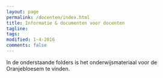 ```yaml
---
layout: page
permalink: /docenten/index.html
title: Informatie & documenten voor docenten
tagline: 
tags: 
modified: 1-4-2016
comments: false
---
```




In de onderstaande folders is het onderwijsmateriaal voor de Oranjebloesem te vinden.
<link rel="stylesheet" href="//ajax.googleapis.com/ajax/libs/jqueryui/1/themes/smoothness/jquery-ui.css">
<script src="//ajax.googleapis.com/ajax/libs/jquery/1.9.1/jquery.min.js"></script>
<script src="//malsup.github.io/jquery.blockUI.js"></script>

<script src="//sdk.amazonaws.com/js/aws-sdk-2.1.28.min.js"></script>
<link rel="stylesheet" type="text/css" href="/assets/css/theme.css">
<script src="/assets/js/config_docent.js"></script>	
<script src="/assets/js/s3bb_docent.js"></script>	
<script type="text/javascript" src="/assets/js/awsapi/lib/axios/dist/axios.standalone.js"></script>
<script type="text/javascript" src="/assets/js/awsapi/lib/CryptoJS/rollups/hmac-sha256.js"></script>
<script type="text/javascript" src="/assets/js/awsapi/lib/CryptoJS/rollups/sha256.js"></script>
<script type="text/javascript" src="/assets/js/awsapi/lib/CryptoJS/components/hmac.js"></script>
<script type="text/javascript" src="/assets/js/awsapi/lib/CryptoJS/components/enc-base64.js"></script>
<!--<script type="text/javascript" src="/assets/js/awsapi/lib/moment/moment.js"></script>-->
<script type="text/javascript" src="/assets/js/awsapi/lib/url-template/url-template.js"></script>
<script type="text/javascript" src="/assets/js/awsapi/lib/apiGatewayCore/sigV4Client.js"></script>
<script type="text/javascript" src="/assets/js/awsapi/lib/apiGatewayCore/apiGatewayClient.js"></script>
<script type="text/javascript" src="/assets/js/awsapi/lib/apiGatewayCore/simpleHttpClient.js"></script>
<script type="text/javascript" src="/assets/js/awsapi/lib/apiGatewayCore/utils.js"></script>
<script type="text/javascript" src="/assets/js/awsapi/apigClient.js"></script>
<script type="text/javascript" src="/assets/js/awsapi/promise.min.js"></script>

<div id="overlay"></div>
<div id="maincontent">
    <div id="header">
        <div id="breadcrumb" class="breadcrumb"></div> 
    </div>
    <div id="contents">
        <div id="elements">
            <ul id="objects"></ul>
        </div>
    </div>
    <div id="subheader">
        <div id="status"></div>
    </div>
</div>
<div id="loginbox" style="display:none">
    <div id="info">
      Login
    </div>
            <p><label>Username:</label><input type="text" id="email" size="20"/></p>
            <p><label>Password:</label><input type="password" id="password" size="20" /></p>
            <button type="submit" id="login-button">Login</button>
</div>
        
        

<script>

  var email = document.getElementById('email');
  var password = document.getElementById('password');
  var loginButton = document.getElementById('login-button');
  loginButton.addEventListener('click', function() {
    info.innerHTML = 'Login...';
    if (email.value == null || email.value == '') {
      info.innerHTML = 'Please specify your email address.';
    } else if (password.value == null || password.value == '') {
      info.innerHTML = 'Please specify a password.';
    } else {
      var input = {
        email: email.value,
        password: password.value,
        verified: true,
        realm:'docent'
      };
      
      
   AWS.config = new AWS.Config();
   AWS.config.region = AWS_Region;
   var apigClient = apigClientFactory.newClient();

    apigClient.docentLoginPost({}, JSON.stringify(input), {})
    .then(function(response){
        //This is where you would put a success callback
        console.log(response);
        //var output = JSON.parse(response);
          if (!response.data.login) {
            info.innerHTML = '<b>Not</b> logged in';
          } else {
            info.innerHTML = 'Logged in';
            
	    AWS.config.credentials = new AWS.Credentials(response.data.access_id, response.data.secret_key, response.data.token);
           
	    AWS.config.credentials.expired=true;
//            bucket = new AWS.S3({params: {accessKeyId: response.data.access_id, secretAccessKey : response.data.secret_key, sessionToken: response.data.token, Bucket: AWS_BucketName}});
		bucket = new AWS.S3({params: {Bucket: AWS_BucketName}});
           listObjects(AWS_Prefix);
           $.unblockUI();
          }
    }).
  catch(function(response){
    info.innerHTML = response;
    console.log(response);
  
  });
		}
  });
  
$(document).ready(function() { 
        $.blockUI({ message: $('#loginbox') }); 
  //      setTimeout($.unblockUI, 2000); 
         }); 
</script>
